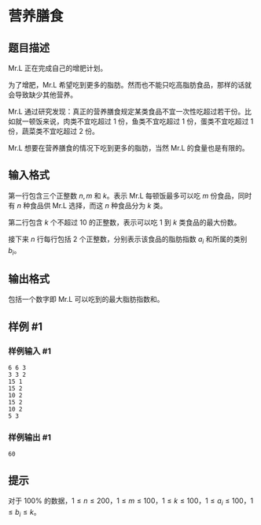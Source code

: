 # 营养膳食

## 题目描述

Mr.L 正在完成自己的增肥计划。

为了增肥，Mr.L 希望吃到更多的脂肪。然而也不能只吃高脂肪食品，那样的话就会导致缺少其他营养。

Mr.L 通过研究发现：真正的营养膳食规定某类食品不宜一次性吃超过若干份。比如就一顿饭来说，肉类不宜吃超过 $1$ 份，鱼类不宜吃超过 $1$ 份，蛋类不宜吃超过 $1$ 份，蔬菜类不宜吃超过 $2$ 份。

Mr.L 想要在营养膳食的情况下吃到更多的脂肪，当然 Mr.L 的食量也是有限的。


## 输入格式

第一行包含三个正整数 $n,m$ 和 $k$。表示 Mr.L 每顿饭最多可以吃 $m$ 份食品，同时有 $n$ 种食品供 Mr.L 选择，而这 $n$ 种食品分为 $k$ 类。

第二行包含 $k$ 个不超过 $10$ 的正整数，表示可以吃 $1$ 到 $k$ 类食品的最大份数。

接下来 $n$ 行每行包括 $2$ 个正整数，分别表示该食品的脂肪指数 $a_i$ 和所属的类别 $b_i$。


## 输出格式

包括一个数字即 Mr.L 可以吃到的最大脂肪指数和。


## 样例 #1

### 样例输入 #1
```
6 6 3
3 3 2
15 1
15 2
10 2
15 2
10 2
5 3
```

### 样例输出 #1

```
60
```

## 提示

对于 $100\%$ 的数据，$1\leq n\leq 200$，$1\leq m\leq 100$，$1\leq k\leq 100$，$1\leq a_i\leq 100$，$1\leq b_i\leq k$。
